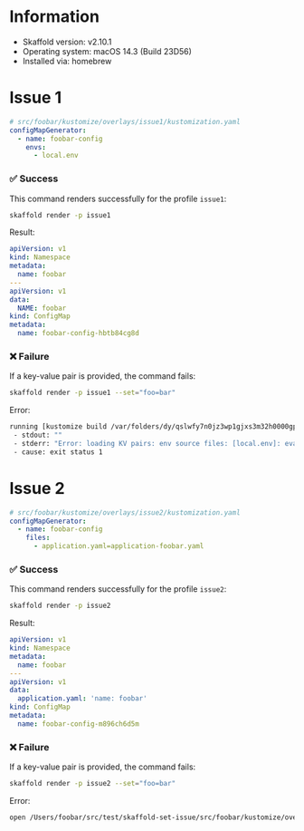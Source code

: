 # Information

- Skaffold version: v2.10.1
- Operating system: macOS 14.3 (Build 23D56)
- Installed via: homebrew

# Issue 1

```yaml
# src/foobar/kustomize/overlays/issue1/kustomization.yaml
configMapGenerator:
  - name: foobar-config
    envs:
      - local.env
```

### ✅ Success
This command renders successfully for the profile `issue1`:

```bash
skaffold render -p issue1
```

Result: 
```yaml
apiVersion: v1
kind: Namespace
metadata:
  name: foobar
---
apiVersion: v1
data:
  NAME: foobar
kind: ConfigMap
metadata:
  name: foobar-config-hbtb84cg8d
```

### ❌ Failure
If a key-value pair is provided, the command fails:

```bash
skaffold render -p issue1 --set="foo=bar"
```

Error:
```bash
running [kustomize build /var/folders/dy/qslwfy7n0jz3wp1gjxs3m32h0000gp/T/4251885249/Users/foobar/src/test/skaffold-set-issue/src/foobar/kustomize/overlays/issue1]
 - stdout: ""
 - stderr: "Error: loading KV pairs: env source files: [local.env]: evalsymlink failure on '/private/var/folders/dy/qslwfy7n0jz3wp1gjxs3m32h0000gp/T/4251885249/Users/foobar/src/test/skaffold-set-issue/src/foobar/kustomize/overlays/issue1/local.env' : lstat /private/var/folders/dy/qslwfy7n0jz3wp1gjxs3m32h0000gp/T/4251885249/Users/foobar/src/test/skaffold-set-issue/src/foobar/kustomize/overlays/issue1/local.env: no such file or directory\n"
 - cause: exit status 1
```

# Issue 2

```yaml
# src/foobar/kustomize/overlays/issue2/kustomization.yaml
configMapGenerator:
  - name: foobar-config
    files:
      - application.yaml=application-foobar.yaml
```

### ✅ Success
This command renders successfully for the profile `issue2`:

```bash
skaffold render -p issue2
```

Result: 
```yaml
apiVersion: v1
kind: Namespace
metadata:
  name: foobar
---
apiVersion: v1
data:
  application.yaml: 'name: foobar'
kind: ConfigMap
metadata:
  name: foobar-config-m896ch6d5m
```

### ❌ Failure
If a key-value pair is provided, the command fails:

```bash
skaffold render -p issue2 --set="foo=bar"
```

Error:
```bash
open /Users/foobar/src/test/skaffold-set-issue/src/foobar/kustomize/overlays/issue2/application.yaml=application-foobar.yaml: no such file or directory
```
